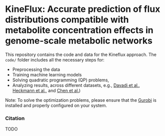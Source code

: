 # KineFlux: Accurate prediction of flux distributions compatible with metabolite concentration effects in genome-scale metabolic networks

This repository contains the code and data for the Kineflux approach. The `code/` folder includes all the necessary steps for: 
- Preprocessing the data
- Training machine learning models
- Solving quadratic programming (QP) problems,
- Analyzing results,
across different datasets, e.g., [Davadi et al.](https://www.pnas.org/doi/full/10.1073/pnas.1514240113), [Heckmann et al.](https://www.pnas.org/doi/full/10.1073/pnas.2001562117), and [Chen et al.](https://www.pnas.org/doi/full/10.1073/pnas.2108391118))


Note: To solve the optimization problems, please ensure that the [Gurobi](https://www.gurobi.com/) is installed and properly configured on your system.

### Citation
TODO

